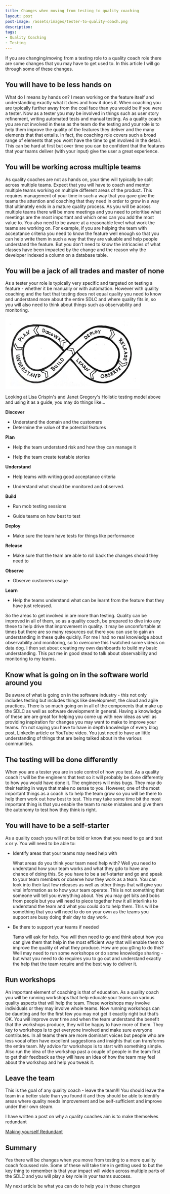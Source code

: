 ```yaml
---
title: Changes when moving from testing to quality coaching
layout: post
post-image: /assets/images/tester-to-quality-coach.png
description: 
tags:
- Quality Coaching
- Testing
---
```


If you are changing/moving from a testing role to a quality coach role there are some changes that you may have to get used to. In this article I will go through some of these changes.

## You will have to be less hands on

What do I means by hands on? I mean working on the feature itself and understanding exactly what it does and how it does it.  When coaching you are typically further away from the coal face than you would be if you were a tester. Now as a tester you may be involved in things such as user story refinement, writing automated tests and manual testing. As a quality coach you are not involved in these as the team do the testing and your role is to help them improve the quality of the features they deliver and the many elements that that entails. In fact, the coaching role covers such a broad range of elements that you wont have the time to get involved in the detail.   This can be hard at first but over time you can be confident that the features that your teams deliver (with your input) give the user a great experience. 

## You will be working across multiple teams

As quality coaches are not as hands on, your time will typically be split across multiple teams. Expect that you will have to coach and mentor multiple teams working on multiple different areas of the product. This requires management of your time in such a way that you gave give the teams the attention and coaching that they need in order to grow in a way that ultimately ends in a mature quality process. As you will be across multiple teams there will be more meetings and you need to prioritise what meetings are the most important and which ones can you add the most value to. You also need to be aware at a reasonable level what work the teams are working on. For example, if you are helping the team with acceptance criteria you need to know the feature well enough so that you can help write them in such a way that they are valuable and help people understand the feature. But you don’t need to know the intricacies of what classes have been impacted by the change and the reason why the developer indexed a column on a database table.

## You will be a jack of all trades and master of none 

As a tester your role is typically very specific and targeted on testing a feature - whether it be manually or with automation. However with quality coaching and the fact that testing does not equal quality you need to know and understand more about the entire  SDLC and where quality fits in, so you will also need to think about things such as observability and monitoring. 

![Holistic Testing Model](/assets/images/holistic-testing-model.png)

Looking at Lisa Crispin's and Janet Gregory's Holistic testing model above and using it as a guide, you may do things like...
		
**Discover**
- Understand the domain and the customers  	
- Determine the value of the potential features
	

 **Plan**
- Help the team understand risk and how they can manage it

- Help the team create testable stories


 **Understand**
- Help teams with writing good acceptance criteria

- Understand what should be monitored and observed. 


 **Build**
- Run mob testing sessions

- Guide teams on how best to test


 **Deploy**
- Make sure the team have tests for things like performance 


 **Release**
- Make sure that the team are able to roll back the changes should they need to 


 **Observe**
- Observe customers usage


 **Learn**
- Help the teams understand what can be learnt from the feature that they have just released.
				
So the areas to get involved in are more than testing. Quality can be improved in all of them,  so as a quality coach, be prepared to dive into any these to help drive that improvement in quality. It may be uncomfortable at times but there are so many resources out there you can use to gain an understanding in these quite quickly. For me I had no real knowledge about observability and monitoring, so to overcome this I watched some videos on data dog. I then set about creating my own dashboards to build my basic understanding. This put me in good stead to talk about observability and monitoring to my teams.

## Know what is going on in the software world around you

Be aware of what is going on in the software industry - this not only includes testing but includes things like development, the cloud and agile practices.  There is so much going on in all of the components that make up the SDLC as well as software development in general. Having a knowledge of these are are great for helping you come up with new ideas as well as providing inspiration for changes you may want to make to improve your teams. I'm not saying you have to have in depth knowledge of every blog post, LinkedIn article or YouTube video. You just need to have an little understanding of things that are being talked about in the various communities. 

## The testing will be done differently

When you are a tester you are in sole control of how you test. As a quality coach it will be the engineers that test so it will probably be done differently to how you would have done it. The engineers will miss bugs. They may do their testing in ways that make no sense to you. However, one of the most important things as a coach is to help the team grow so you will be there to help them work out how best to test. This may take some time bit the most important thing is that you enable the team to make mistakes and give them the autonomy to test how they think is right.

## You will have to be a self-starter

As a quality coach you will not be told or know that you need to go and test x or y. You will need to be able to:  

- Identify areas that your teams may need help with

	What areas do you think your team need help with? Well you need to understand how your team works and what they gdo to have any chance of doing this. So you have to be a self-starter and go and speak to your team members or observe how they work as a team. You can look into their last few releases as well as other things that will give you vital information as to how your team operate. This is not something that someone will tell you everything about. Yes you may get bits and bobs from people but you will need to piece together how it all interlinks to understand the team and what you could do to help them. This will be something that you will need to do on your own as the teams you support are busy doing their day to day work. 

- Be there to support your teams if needed

	Tams will ask for help. You will then need to go and think about how you can give them that help in the most efficient way that will enable them to improve the quality of what they produce. How are you g0ing to do this? Well may need to run some workshops or do some knowledge sharing - but what you need to do requires you to go out and understand exactly the help that the team require and the best way to deliver it. 

## Run workshops

An important element of coaching is that of education. As a quality coach you will be running workshops that help educate your teams on various quality aspects that will help the team. These workshops may involve individuals or they may involve whole teams. Now running workshops can be daunting and for the first few you may not get it exactly right but that’s OK. You will improve over time and when the team understand the benefit that the workshops produce, they will be happy to have more of them. They key to workshops is to get everyone involved and make sure everyone contributes. In all teams there are more dominant voices but people who are less vocal often have excellent suggestions and insights that can transforms the entire team. My advice for workshops is to start with something simple. Also run the idea of the workshop past a couple of people in the team first to get their feedback as they will have an idea of how the team may feel about the workshop and help you tweak it. 

## Leave the team

This is the goal of any quality coach - leave the team!!! You should leave the team in a better state than you found it and they should be able to identify areas where quality needs improvement and be self-sufficient and improve under their own steam. 

I have written a post on why a quality coaches aim is to make themselves redundant
		
[Making yourself Redundant](https://www.davidwardlaw.me/blog/making-my-role-redundant)

## Summary

Yes there will be changes when you move from testing to a more quality coach focussed role. 
Some of these will take time in getting used to but the key thing to remember is that your impact will widen across multiple parts of the SDLC and you will play a key role in your teams success.

My next article be what you can do to help you in these changes
